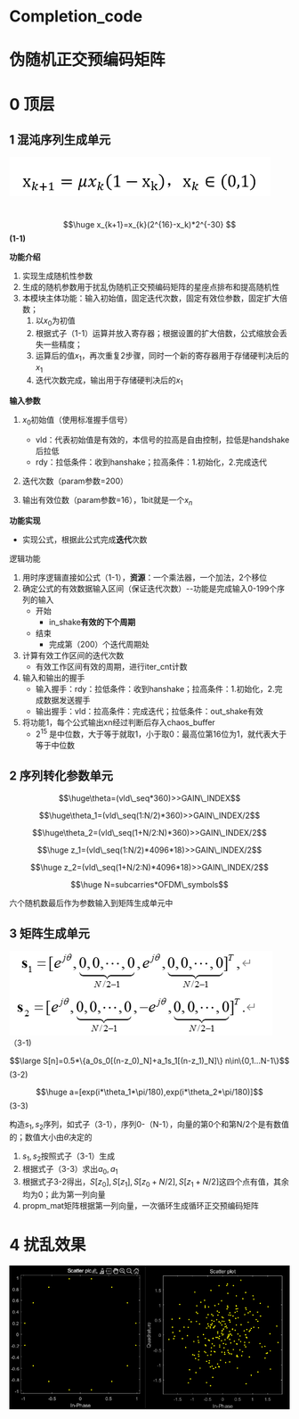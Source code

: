 # Completion_code
# 伪随机正交预编码矩阵



# 0 顶层





## 1 混沌序列生成单元

![image-20221124130731633](./image-公式1)

​												$$\huge x_{k+1}=x_{k}(2^{16}-x_k)*2^{-30}     $$        **(1-1)**

**功能介绍**

1. 实现生成随机性参数
2. 生成的随机参数用于扰乱伪随机正交预编码矩阵的星座点排布和提高随机性
3. 本模块主体功能：输入初始值，固定迭代次数，固定有效位参数，固定扩大倍数；
   1. 以$x_{0}$为初值
   2. 根据式子（1-1）运算并放入寄存器；根据设置的扩大倍数，公式缩放会丢失一些精度；
   3. 运算后的值$x_{1}$，再次重复2步骤，同时一个新的寄存器用于存储硬判决后的$x_{1}$
   4. 迭代次数完成，输出用于存储硬判决后的$x_{1}$ 

**输入参数**

1. $x_0$初始值（使用标准握手信号）

   + vld：代表初始值是有效的，本信号的拉高是自由控制，拉低是handshake后拉低
   + rdy：拉低条件：收到hanshake；拉高条件：1.初始化，2.完成迭代

2. 迭代次数（param参数=200）

3. 输出有效位数（param参数=16），1bit就是一个$x_n$

**功能实现**

+ 实现公式，根据此公式完成**迭代**次数

逻辑功能

1. 用时序逻辑直接如公式（1-1），**资源**：一个乘法器，一个加法，2个移位
2. 确定公式的有效数据输入区间（保证迭代次数）--功能是完成输入0-199个序列的输入
   + 开始
     + in_shake**有效的下个周期**
   + 结束
     + 完成第（200）个迭代周期处
3. 计算有效工作区间的迭代次数
   + 有效工作区间有效的周期，进行iter_cnt计数
4. 输入和输出的握手
   + 输入握手：rdy：拉低条件：收到hanshake；拉高条件：1.初始化，2.完成数据发送握手
   + 输出握手：vld：拉高条件：完成迭代；拉低条件：out_shake有效
5. 将功能1，每个公式输出xn经过判断后存入chaos_buffer
   + $2^{15}$ 是中位数，大于等于就取1，小于取0：最高位第16位为1，就代表大于等于中位数

## 2 序列转化参数单元

$$\huge\theta=(vld\_seq*360)>>GAIN\_INDEX$$

$$\huge\theta_1=(vld\_seq(1:N/2)*360)>>GAIN\_INDEX/2$$

$$\huge\theta_2=(vld\_seq(1+N/2:N)*360)>>GAIN\_INDEX/2$$

$$\huge z_1=(vld\_seq(1:N/2)*4096*18)>>GAIN\_INDEX/2$$

$$\huge z_2=(vld\_seq(1+N/2:N)*4096*18)>>GAIN\_INDEX/2$$

$$\huge N=subcarries*OFDM\_symbols$$

六个随机数最后作为参数输入到矩阵生成单元中



## 3 矩阵生成单元

![image-20221125210912325](./s1s2)                                     （3-1)

$$\large S[n]=0.5*\{a_0s_0[(n-z_0)_N]+a_1s_1[(n-z_1)_N]\} n\in\{0,1...N-1\}$$				(3-2)

$$\huge a=[exp(i*\theta_1*\pi/180),exp(i*\theta_2*\pi/180)]$$(3-3)

构造$s_1,s_2$序列，如式子（3-1），序列0-（N-1），向量的第0个和第N/2个是有数值的；数值大小由$\theta$决定的

1. $s_1,s_2$按照式子（3-1）生成
2. 根据式子（3-3）求出$a_0,a_1$
3. 根据式子3-2得出，$S[z_0],S[z_1],S[z_0+N/2],S[z_1+N/2]$这四个点有值，其余均为0；此为第一列向量
4. propm_mat矩阵根据第一列向量，一次循环生成循环正交预编码矩阵



# 4 扰乱效果

![image-20221126132003199](./星座图)
